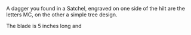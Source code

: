 A dagger you found in a Satchel, engraved on one side of the hilt are the letters MC, on the other a simple tree design.

The blade is 5 inches long and 
